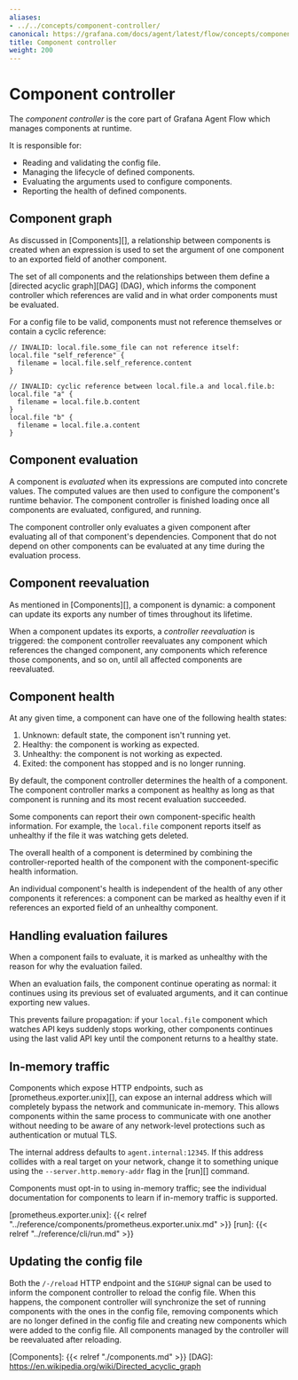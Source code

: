```yaml
---
aliases:
- ../../concepts/component-controller/
canonical: https://grafana.com/docs/agent/latest/flow/concepts/component_controller/
title: Component controller
weight: 200
---
```


# Component controller

The _component controller_ is the core part of Grafana Agent Flow which manages
components at runtime.

It is responsible for:

* Reading and validating the config file.
* Managing the lifecycle of defined components.
* Evaluating the arguments used to configure components.
* Reporting the health of defined components.

## Component graph

As discussed in [Components][], a relationship between components is created
when an expression is used to set the argument of one component to an exported
field of another component.

The set of all components and the relationships between them define a [directed
acyclic graph][DAG] (DAG), which informs the component controller which
references are valid and in what order components must be evaluated.

For a config file to be valid, components must not reference themselves or
contain a cyclic reference:

```river
// INVALID: local.file.some_file can not reference itself:
local.file "self_reference" {
  filename = local.file.self_reference.content
}
```

```river
// INVALID: cyclic reference between local.file.a and local.file.b:
local.file "a" {
  filename = local.file.b.content
}
local.file "b" {
  filename = local.file.a.content
}
```

## Component evaluation

A component is _evaluated_ when its expressions are computed into concrete
values. The computed values are then used to configure the component's runtime
behavior. The component controller is finished loading once all components are
evaluated, configured, and running.

The component controller only evaluates a given component after evaluating all
of that component's dependencies. Component that do not depend on other
components can be evaluated at any time during the evaluation process.

## Component reevaluation

As mentioned in [Components][], a component is dynamic: a component can update
its exports any number of times throughout its lifetime.

When a component updates its exports, a _controller reevaluation_ is triggered:
the component controller reevaluates any component which references the changed
component, any components which reference those components, and so on, until
all affected components are reevaluated.

## Component health

At any given time, a component can have one of the following health states:

1. Unknown: default state, the component isn't running yet.
2. Healthy: the component is working as expected.
3. Unhealthy: the component is not working as expected.
4. Exited: the component has stopped and is no longer running.

By default, the component controller determines the health of a component. The
component controller marks a component as healthy as long as that component is
running and its most recent evaluation succeeded.

Some components can report their own component-specific health information. For
example, the `local.file` component reports itself as unhealthy if the file it
was watching gets deleted.

The overall health of a component is determined by combining the
controller-reported health of the component with the component-specific health
information.

An individual component's health is independent of the health of any other
components it references: a component can be marked as healthy even if it
references an exported field of an unhealthy component.

## Handling evaluation failures

When a component fails to evaluate, it is marked as unhealthy with the reason
for why the evaluation failed.

When an evaluation fails, the component continue operating as normal: it
continues using its previous set of evaluated arguments, and it can continue
exporting new values.

This prevents failure propagation: if your `local.file` component which watches
API keys suddenly stops working, other components continues using the last
valid API key until the component returns to a healthy state.

## In-memory traffic

Components which expose HTTP endpoints, such as [prometheus.exporter.unix][],
can expose an internal address which will completely bypass the network and
communicate in-memory. This allows components within the same process to
communicate with one another without needing to be aware of any network-level
protections such as authentication or mutual TLS.

The internal address defaults to `agent.internal:12345`. If this address
collides with a real target on your network, change it to something unique
using the `--server.http.memory-addr` flag in the [run][] command.

Components must opt-in to using in-memory traffic; see the individual
documentation for components to learn if in-memory traffic is supported.

[prometheus.exporter.unix]: {{< relref "../reference/components/prometheus.exporter.unix.md" >}}
[run]: {{< relref "../reference/cli/run.md" >}}

## Updating the config file

Both the `/-/reload` HTTP endpoint and the `SIGHUP` signal can be used to
inform the component controller to reload the config file. When this happens,
the component controller will synchronize the set of running components with
the ones in the config file, removing components which are no longer defined in
the config file and creating new components which were added to the config
file. All components managed by the controller will be reevaluated after
reloading.

[Components]: {{< relref "./components.md" >}}
[DAG]: https://en.wikipedia.org/wiki/Directed_acyclic_graph
